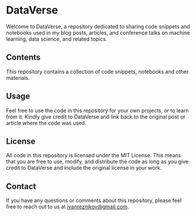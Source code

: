 # DataVerse
Welcome to DataVerse, a repository dedicated to sharing code snippets and notebooks used in my blog posts, articles, and conference talks on machine learning, data science, and related topics.

## Contents
This repository contains a collection of code snippets, notebooks and other materials.

## Usage
Feel free to use the code in this repository for your own projects, or to learn from it. 
Kindly give credit to DataVerse and link back to the original post or article where the code was used.

## License
All code in this repository is licensed under the MIT License. This means that you are free to use, modify, and distribute the code as long as you give credit to DataVerse and include the original license in your work.

## Contact
If you have any questions or comments about this repository, please feel free to reach out to us at [ivanreznikov@gmail.com](mailto:ivanreznikov@gmail.com).
